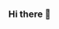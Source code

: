### Hi there 👋  

<!--
**lakshya125/lakshya125** is a ✨ _special_ ✨ repository because its `README.md` (this file) appears on your GitHub profile.

- 🔭 I’m currently working on my skills
- 🌱 I’m currently learning python
- 📫 How to reach me: lakshyadhariwal125@gmail.com
- ⚡ Fun fact: Programmers will start the count from zero, not one.
-->
